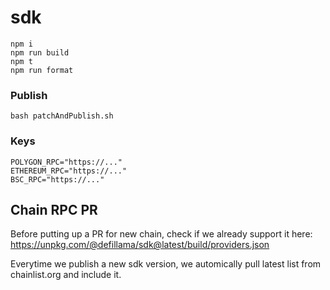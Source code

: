 # sdk

```
npm i
npm run build
npm t
npm run format
```

### Publish
```
bash patchAndPublish.sh
```

### Keys

```
POLYGON_RPC="https://..."
ETHEREUM_RPC="https://..."
BSC_RPC="https://..."
```

## Chain RPC PR

Before putting up a PR for new chain, check if we already support it here: https://unpkg.com/@defillama/sdk@latest/build/providers.json 

Everytime we publish a new sdk version, we automically pull latest list from chainlist.org and include it.
